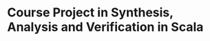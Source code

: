 Course Project in Synthesis, Analysis and Verification in Scala
===============================================================